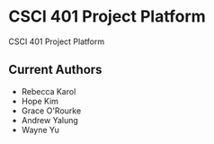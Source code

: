 # CSCI 401 Project Platform 
CSCI 401 Project Platform

## Current Authors
- Rebecca Karol
- Hope Kim
- Grace O'Rourke
- Andrew Yalung
- Wayne Yu
